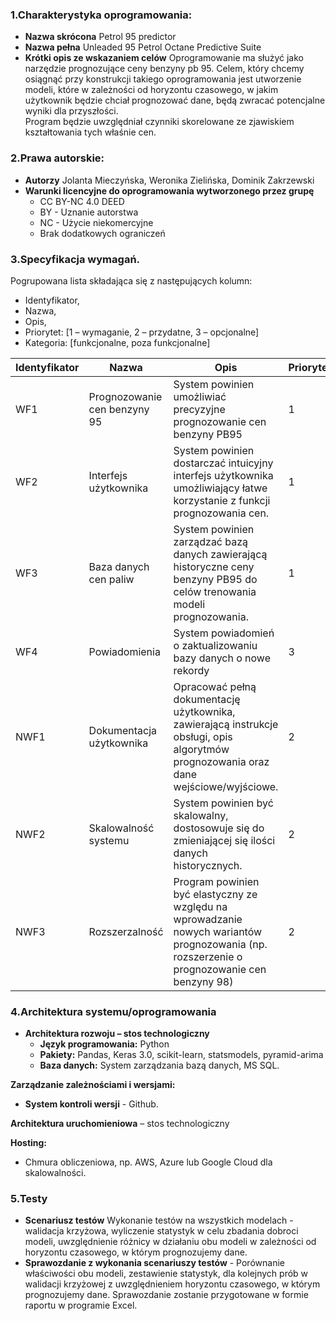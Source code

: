 ### 1.Charakterystyka oprogramowania:
- **Nazwa skrócona**
Petrol 95 predictor 
- **Nazwa pełna**
Unleaded 95 Petrol Octane Predictive Suite 
- **Krótki opis ze wskazaniem celów**
Oprogramowanie ma służyć jako narzędzie prognozujące ceny benzyny pb 95. 
Celem, który chcemy osiągnąć przy konstrukcji takiego oprogramowania jest utworzenie modeli, które w zależności od horyzontu czasowego, w jakim użytkownik będzie chciał prognozować dane, będą zwracać potencjalne wyniki dla przyszłości.  
Program będzie uwzględniał czynniki skorelowane ze zjawiskiem kształtowania tych właśnie cen.

### 2.Prawa autorskie:
- **Autorzy**
Jolanta Mieczyńska,
Weronika Zielińska,
Dominik Zakrzewski 
- **Warunki licencyjne do oprogramowania wytworzonego przez grupę**
  - CC BY-NC 4.0 DEED
  - BY - Uznanie autorstwa 
  - NC - Użycie niekomercyjne 
  - Brak dodatkowych ograniczeń

### 3.Specyfikacja wymagań.
Pogrupowana lista składająca się z następujących kolumn:
- Identyfikator,
- Nazwa,
- Opis,
- Priorytet: [1 – wymaganie, 2 – przydatne, 3 – opcjonalne]
- Kategoria: [funkcjonalne, poza funkcjonalne]

| Identyfikator | Nazwa                        | Opis | Priorytet | Kategoria       |
|---------------|------------------------------| --- |-----------|-----------------|
| WF1           | Prognozowanie cen benzyny 95 | System powinien umożliwiać precyzyjne prognozowanie cen benzyny PB95 | 1         | Funkcjonalne             |
| WF2           | Interfejs użytkownika        | System powinien dostarczać intuicyjny interfejs użytkownika umożliwiający łatwe korzystanie z funkcji prognozowania cen. | 1         | Funkcjonalne    |
| WF3           | Baza danych cen paliw        | System powinien zarządzać bazą danych zawierającą historyczne ceny benzyny PB95 do celów trenowania modeli prognozowania. | 1         | Funkcjonalne    |
| WF4           | Powiadomienia                | System powiadomień o zaktualizowaniu bazy danych o nowe rekordy | 3         | Funkcjonalne    |
| NWF1          | Dokumentacja użytkownika     | Opracować pełną dokumentację użytkownika, zawierającą instrukcje obsługi, opis algorytmów prognozowania oraz dane wejściowe/wyjściowe. | 2         | Niefunkcjonalne    |
| NWF2          | Skalowalność systemu         | System powinien być skalowalny, dostosowuje się do zmieniającej się ilości danych historycznych. | 2         | Niefunkcjonalne |
| NWF3          | Rozszerzalność               | Program powinien być elastyczny ze względu na wprowadzanie nowych wariantów prognozowania (np. rozszerzenie o prognozowanie cen benzyny 98)| 2         | Niefunkcjonalne             |

### 4.Architektura systemu/oprogramowania
- **Architektura rozwoju – stos technologiczny**
  - **Język programowania:** Python 
  - **Pakiety:** Pandas, Keras 3.0, scikit-learn,  statsmodels, pyramid-arima
  - **Baza danych:** System zarządzania bazą danych, MS SQL. 


**Zarządzanie zależnościami i wersjami:**
- **System kontroli wersji** - Github.

**Architektura uruchomieniowa** – stos technologiczny

**Hosting:**
- Chmura obliczeniowa, np. AWS, Azure lub Google Cloud dla skalowalności.


### 5.Testy
- **Scenariusz testów**
Wykonanie testów na wszystkich modelach -  walidacja krzyżowa, wyliczenie statystyk w celu zbadania dobroci modeli, uwzględnienie różnicy w działaniu obu modeli w zależności od horyzontu czasowego, w którym prognozujemy dane.
- **Sprawozdanie z wykonania scenariuszy testów** - 
Porównanie właściwości obu modeli, zestawienie statystyk, dla kolejnych prób w walidacji krzyżowej z uwzględnieniem horyzontu czasowego, w którym prognozujemy dane.
Sprawozdanie zostanie przygotowane w formie raportu w programie Excel. 
